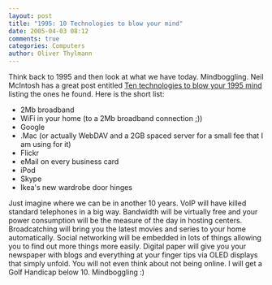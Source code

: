 ```yaml
---
layout: post
title: "1995: 10 Technologies to blow your mind"
date: 2005-04-03 08:12
comments: true
categories: Computers
author: Oliver Thylmann
---
```



Think back to 1995 and then look at what we have today. Mindboggling. Neil McIntosh has a great post entitled [Ten technologies to blow your 1995 mind](http://www.completetosh.com/weblog/2005/03/1995_ten_techno.html) listing the ones he found. Here is the short list:

* 2Mb broadband
* WiFi in your home (to a 2Mb broadband connection ;))
* Google
* .Mac (or actually WebDAV and a 2GB spaced server for a small fee that I am using for it)
* Flickr
* eMail on every business card
* iPod
* Skype
* Ikea's new wardrobe door hinges

Just imagine where we can be in another 10 years. VoIP will have killed standard telephones in a big way. Bandwidth will be virtually free and your power consumption will be the measure of the day in hosting centers. Broadcatching will bring you the latest movies and series to your home automatically. Social networking will be embedded in lots of things allowing you to find out more things more easily. Digital paper will give you your newspaper with blogs and everything at your finger tips via OLED displays that simply unfold. You will not even think about not being online. I will get a Golf Handicap below 10. Mindboggling :)

